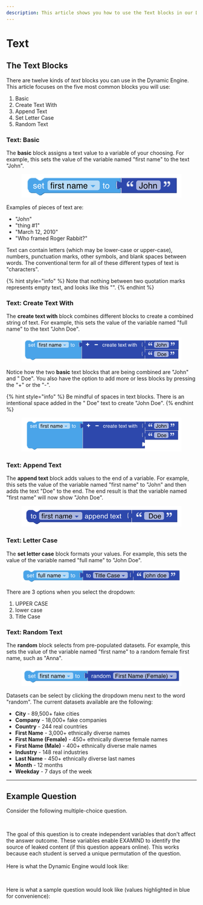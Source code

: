 ```yaml
---
description: This article shows you how to use the Text blocks in our Dynamic Engine.
---
```


# Text

## The Text Blocks

There are twelve kinds of _text_ blocks you can use in the Dynamic Engine. This article focuses on the five most common blocks you will use:

1. Basic
2. Create Text With
3. Append Text
4. Set Letter Case
5. Random Text

### Text: Basic

The **basic** block assigns a text value to a variable of your choosing. For example, this sets the value of the variable named "first name" to the text "John".

<figure><img src="../../../../.gitbook/assets/Screen Shot 2024-06-03 at 7-27-47 PM-png.png" alt=""><figcaption></figcaption></figure>

Examples of pieces of text are:

* "John"
* "thing #1"
* "March 12, 2010"
* "Who framed Roger Rabbit?"

Text can contain letters (which may be lower-case or upper-case), numbers, punctuation marks, other symbols, and blank spaces between words. The conventional term for all of these different types of text is "characters".

{% hint style="info" %}
Note that nothing between two quotation marks represents empty text, and looks like this "".
{% endhint %}

### Text: Create Text With

The **create text with** block combines different blocks to create a combined string of text. For example, this sets the value of the variable named "full name" to the text "John Doe".

<figure><img src="../../../../.gitbook/assets/Screen Shot 2024-06-03 at 7-29-18 PM-png.png" alt=""><figcaption></figcaption></figure>

Notice how the two **basic** text blocks that are being combined are "John" and " Doe". You also have the option to add more or less blocks by pressing the "+" or the "-".

{% hint style="info" %}
Be mindful of spaces in text blocks. There is an intentional space added in the " Doe" text to create "John Doe".
{% endhint %}

<figure><img src="../../../../.gitbook/assets/Screen Shot 2024-06-03 at 7-30-03 PM-png.png" alt=""><figcaption></figcaption></figure>

### Text: Append Text

The **append text** block adds values to the end of a variable. For example, this sets the value of the variable named "first name" to "John" and then adds the text "Doe" to the end. The end result is that the variable named "first name" will now show "John Doe".

<figure><img src="../../../../.gitbook/assets/Screen Shot 2024-06-03 at 7-31-32 PM-png.png" alt=""><figcaption></figcaption></figure>

### Text: Letter Case

The **set letter case** block formats your values. For example, this sets the value of the variable named "full name" to "John Doe".

<figure><img src="../../../../.gitbook/assets/Screen Shot 2024-06-03 at 7-34-39 PM-png.png" alt=""><figcaption></figcaption></figure>

There are 3 options when you select the dropdown:

1. UPPER CASE
2. lower case
3. Title Case

### Text: Random Text

The **random** block selects from pre-populated datasets. For example, this sets the value of the variable named "first name" to a random female first name, such as "Anna".

<figure><img src="../../../../.gitbook/assets/Screen Shot 2024-06-03 at 7-35-39 PM-png.png" alt=""><figcaption></figcaption></figure>

Datasets can be select by clicking the dropdown menu next to the word "random". The current datasets available are the following:

* **City** - 89,500+ fake cities
* **Company** - 18,000+ fake companies
* **Country** - 244 real countries
* **First Name** - 3,000+ ethnically diverse names
* **First Name (Female)** - 450+ ethnically diverse female names
* **First Name (Male)** - 400+ ethnically diverse male names
* **Industry** - 148 real industries
* **Last Name** - 450+ ethnically diverse last names
* **Month** - 12 months
* **Weekday** - 7 days of the week

***

## Example Question

Consider the following multiple-choice question.

<figure><img src="../../../../.gitbook/assets/Screenshot 2024-12-05 at 4.55.36 PM.png" alt=""><figcaption></figcaption></figure>

The goal of this question is to create independent variables that don't affect the answer outcome. These variables enable EXAMIND to identify the source of leaked content (if this question appears online). This works because each student is served a unique permutation of the question.\
\
Here is what the Dynamic Engine would look like:

<figure><img src="../../../../.gitbook/assets/Screenshot 2024-12-05 at 4.55.19 PM.png" alt=""><figcaption></figcaption></figure>

Here is what a sample question would look like (values highlighted in blue for convenience):

<figure><img src="../../../../.gitbook/assets/Screenshot 2024-12-05 at 4.56.55 PM.png" alt=""><figcaption></figcaption></figure>
